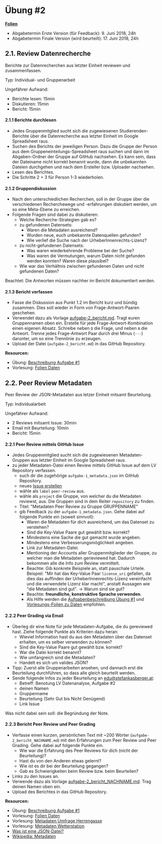 # Übung #2

**[Folien](uebung/slides_aufgabe-2.pdf)**

* Abgabetermin Erste Version (für Feedback): 9. Juni 2018, 24h
* Abgabetermin Finale Version (wird beurteilt): 17. Juni 2018, 24h

## 2.1. Review Datenrecherche

Berichte zur Datenrecherchen aus letzter Einheit reviewen und zusammenfassen.


Typ: Individual- und Gruppenarbeit


Ungefährer Aufwand: 

* Berichte lesen: 15min
* Diskutieren: 15min
* Bericht: 15min

#### 2.1.1 Berichte durchlesen

* Jedes Gruppenmitglied sucht sich die zugewiesenen Studierenden-Berichte über die Datenrecherche aus letzter Einheit im Google Spreadsheet raus.
* Suchen des Berichts der jeweiligen Person. Dazu die Gruppe der Person aus dem Gruppeneinteilungs-Spreadsheet raus suchen und dann im Abgaben-Ordner der Gruppe auf GitHub nachsehen. Es kann sein, dass der Dateiname nicht korrekt benannt wurde, dann die unbekannten Dateien durchgehen und nach dem Ersteller bzw. Uploader nachsehen.
* Lesen des Berichtes. 
* Die Schritte 2 + 3 für Person 1-3 wiederholen.

#### 2.1.2 Gruppendiskussion

* Nach den unterschiedlichen Recherchen, soll in der Gruppe über die verschiedenen Recherchewege und -erfahrungen diskutiert werden, um so eine Meta-Ebene zu erreichen.
* Folgende Fragen sind dabei zu diskutieren:
    * Welche Recherche-Strategien gab es?
    * zu gefundenen Datensets:
        * Waren die Metadaten ausreichend?
        * Wurden neue, euch unbekannte Datenquellen gefunden?
        * Wie verlief die Suche nach der UrheberInnenrechts-Lizenz?
    * zu nicht-gefundenen Datensets:
        * Was waren wiederkehrende Probleme bei der Suche?
        * Was waren die Vermutungen, warum Daten nicht gefunden werden konnten? Waren diese plausibel?
    * Wie war das Verhältnis zwischen gefundenen Daten und nicht gefundenen Daten?

Beachtet: Die Antworten müssen nachher im Bericht dokumentiert werden.

#### 2.1.3 Bericht verfassen

* Fasse die Diskussion aus Punkt 1.2 im Bericht kurz und bündig zusammen. Dies soll wieder in Form von Frage-Antwort-Paaren geschehen.
* Verwendet dazu als Vorlage [aufgabe-2_bericht.md](templates/aufgabe-2_bericht.md). Tragt euren Gruppennamen oben ein. Erstelle für jede Frage-Antwort-Kombination einen eigenen Absatz. Schreibe neben `Q` die Frage, und neben `A` die Antwort. Trenne jedes Frage-Antwort Paar durch drei Minus (`---`) darunter, um so eine Trennlinie zu erzeugen. 
* Upload der Datei (`aufgabe-2_bericht.md`) in das GitHub Repository.

**Resourcen:**

* Übung: [Beschreibung Aufgabe #1](UE_1-daten.md)
* Vorlesung: [Folien Daten](../vorlesung/slides_2-daten.pdf)

## 2.2. Peer Review Metadaten

Peer Review der JSON-Metadaten aus letzer Einheit mitsamt Beurteilung.


Typ: Individualarbeit


Ungefährer Aufwand: 

* 2 Reviews mitsamt Issue: 30min
* Email mit Beurteilung: 10min
* Bericht: 15min


#### 2.2.1 Peer Review mittels GitHub Issue

* Jedes Gruppenmitglied sucht sich die zugewiesenen Metadaten-Gruppen aus letzter Einheit im Google Spreadsheet raus.
* zu jeder Metadaten-Datei einen Review mittels GitHub Issue auf  dem LV Repository verfassen.
    * such dir die zugehörige `aufgabe-1_metadata.json` im GitHub Repository.
    * neues [Issue erstellen](https://github.com/skasberger/datenanalyse-ss18/issues/new)
    * wähle als `label` `peer-review` aus.
    * wähle als `project` die Gruppe, von welcher du die Metadaten reviewst, aus. Die Gruppen sind in dem Reiter `repository` zu finden.
    * Titel: "Metadaten Peer Review zu Gruppe GRUPPENNAME"
    * gib Feedback zu der `aufgabe-1_metadata.json`. Gehe dabei auf folgende Punkte ein (soweit sinnvoll):
        * Waren die Metadaten für dich ausreichend, um das Datenset zu verstehen? 
    	* Sind die Key-Value Paare gut gewählt bzw. korrekt?
        * Mindestens eine Sache die gut gemacht wurde angeben.
        * Mindestens eine Verbesserungsmöglichkeit angeben.
        * Link zur Metadaten-Datei.
        * Mentioning der Accounts aller Gruppenmitglieder der Gruppe, zu welcher man die Metadaten gerieviewed hat. Dadurch bekommen alle die Info zum Review vermittelt.
    	* Beachte: Gib konkrete Beispiele an, statt pauschale Urteile. Beispiel: "Mir hat das Key-Value Paar `license_uri` gefallen, da dies das auffinden der UrheberInnenrechts-Lizenz vereinfacht und die verwendete Lizenz klar macht", anstatt Aussagen wie "die Metadaten sind gut". -> Warum sind sie gut?
    	* Beachte: **freundliche, konstruktive Sprache verwenden**.
    	* Als Hilfe werden die [Aufgabenbeschreibung Übung #1](UE_1-daten.md) und [Vorlesungs-Folien zu Daten](../vorlesung/slides_2-daten.pdf) empfohlen.

#### 2.2.2 Peer Grading via Email

* Überleg dir eine Note für jede Metadaten-Aufgabe, die du gereviewed hast. Ziehe folgende Punkte als Kriterien dazu heran:
  * Wieviel Information hast du aus den Metadaten über das Datenset erhalten, um es selber verwenden zu können?
  * Sind die Key-Value Paare gut gewählt bzw. korrekt?
  * War die Datei korrekt benannt?
  * Wie umfangreich sind die Metadaten?
  * Handelt es sich um valides JSON?
* Tipp: Zuerst alle Gruppenarbeiten ansehen, und dannach erst die Beurteilung durchführen, so dass alle gleich beurteilt werden.
* Sende folgende Infos zu jeder Beurteilung an edu@stefankasberger.at:
   * Betreff: Benotung LV Datenanalyse, Aufgabe #2
   * deinen Namen
   * Gruppenname
    * Beurteilung (Sehr Gut bis Nicht Genügend)
   * Link Issue

Was nicht dabei sein soll: die Begründung der Note.

#### 2.2.3 Bericht Peer Review und Peer Grading

* Verfasse einen kurzen, persönlichen Text mit ~200 Wörter (`aufgabe-2_bericht_NACHNAME.md`) mit den Erfahrungen zum Peer Review und Peer Grading. Gehe dabei auf folgende Punkte ein.
    * Wie war die Erfahrung des Peer Reviews für dich (nicht der Beurteilung)?
    * Hast du von den Anderen etwas gelernt? 
    * Wie ist es dir bei der Beurteilung gegangen?
    * Gab es Schwierigkeiten beim Review bzw. beim Beurteilen?
* Links zu den Issues an.
* Verwende dazu als Vorlage [aufgabe-2_bericht_NACHNAME.md](templates/aufgabe-2_bericht_NACHNAME.md). Trag deinen Namen oben ein.
* Upload des Berichtes in das GitHub Repository.

**Resourcen:**

* Übung: [Beschreibung Aufgabe #1](UE_1-daten.md)
* Vorlesung: [Folien Daten](../vorlesung/slides_2-daten.pdf)
* Vorlesung: [Metadaten Umfrage Herrengasse](../data/theorie/metadata_umfrage-herrengasse.json)
* Vorlesung: [Metadaten Wetterstation](../data/theorie/metadata_wetterstation.json)
* [Was ist eine JSON-Datei?](https://de.wikipedia.org/wiki/JavaScript_Object_Notation)
* [Wikipedia: Metadaten](https://de.wikipedia.org/wiki/Metadaten)
